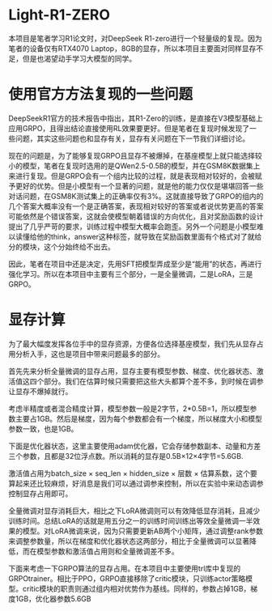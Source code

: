 # Light-R1-ZERO
本项目是笔者学习R1论文时，对DeepSeek R1-zero进行一个轻量级的复现。因为笔者的设备仅有RTX4070 Laptop，8GB的显存，所以本项目主要面对同样显存不足，但是也渴望动手学习大模型的同学。

# 使用官方方法复现的一些问题
DeepSeekR1官方的技术报告中指出，其R1-Zero的训练，是直接在V3模型基础上应用GRPO，且得出结论直接使用RL效果要更好。但是笔者在复现时候发现了一些问题，其实这些问题也和显存有关，显存有关问题在下一节我们详细讨论。

现在的问题是，为了能够复现GRPO且显存不被爆掉，在基座模型上就只能选择较小的模型，笔者在复现时选用的是QWen2.5-0.5B的模型，并在GSM8K数据集上来进行复现。但是GRPO会有一个组内比较的过程，就是表现相对较好的，会被赋予更好的优势。但是小模型有一个显著的问题，就是他的能力仅仅是堪堪回答一些对话问题，在GSM8K测试集上的正确率仅有3%。这就直接导致了GRPO的组内的几个答案大概率没有一个是正确答案，表现相对较好的答案或者说优势更高的答案可能依然是个错误答案，这就会使模型朝着错误的方向优化，且对奖励函数的设计提出了几乎严苛的要求，训练过程中模型大概率会跑歪。另外一个问题是小模型难以读懂给他的think，answer这种标签，就导致在奖励函数里面有个格式对了就给分的模块，这个分始终给不出去。

因此，笔者在项目中还是决定，先用SFT把模型弄成至少是“能用”的状态，再进行强化学习。所以在本项目中主要有三个部分，一是全量微调，二是LoRA，三是GRPO。

# 显存计算
为了最大幅度发挥各位手中的显存资源，方便各位选择基座模型，我们先从显存占用分析入手，这也是项目中带来问题最多的部分。

首先先来分析全量微调的显存占用，显存主要有模型参数、梯度、优化器状态、激活值这四个部分。我们在估算时候只需要把这些大头都算个差不多，到时候在调参让显存不爆掉就行。

考虑半精度或者混合精度计算，模型参数一般是2字节，2*0.5B=1，所以模型参数主要占1GB。然后是梯度，因为每个参数都会有一个梯度，所以梯度大小和模型参数一致，也是1GB。

下面是优化器状态，这里主要使用adam优化器，它会存储参数副本、动量和方差三个参数，且都是32位浮点数。所以消耗的显存是0.5B×12×4字节=5.6GB.

激活值占用为batch_size × seq_len × hidden_size × 层数 × 估算系数，这个要算起来还比较麻烦，好消息是我们可以通过调参来控制，所以在实验中来动态调参控制显存占用即可。

全量微调对显存消耗巨大，相比之下LoRA微调则可以有效降低显存消耗，且减少训练时间。总结LoRA的话就是用五分之一的训练时间训练出等效全量微调一半效果的模型。对LoRA微调来说，因为只需要更新AB两个小矩阵，通过调整rank参数来调整参数量，所以在梯度和优化器状态这两部分，相比于全量微调可以显著降低，而在模型参数和激活值占用则和全量微调差不多。

下面来考虑一下GRPO算法的显存占用。在本项目中主要使用trl库中复现的GRPOtrainer。相比于PPO，GRPO直接移除了critic模块，只训练actor策略模型。critic模块的职责则通过组内相对优势作为基线。同样的，参数占掉1GB，梯度1GB，优化器参数5.6GB


